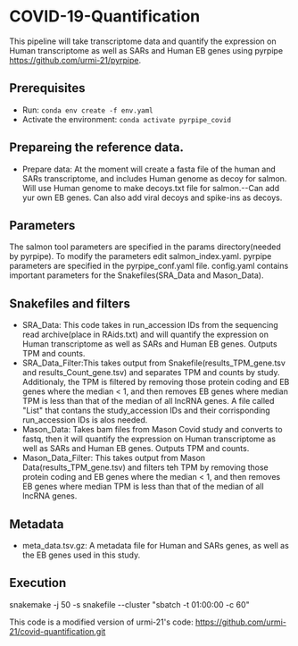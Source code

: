 # COVID-19-Quantification
This pipeline will take transcriptome data and quantify the expression on Human transcriptome as well as SARs and Human EB genes using pyrpipe https://github.com/urmi-21/pyrpipe.

## Prerequisites
* Run: `conda env create -f env.yaml`
* Activate the environment: `conda activate pyrpipe_covid`


## Prepareing the reference data. 
* Prepare data: At the moment will create a fasta file of the human and SARs transcriptome, and includes Human genome as decoy for salmon. Will use Human genome to make decoys.txt file for salmon.--Can add yur own EB genes. Can also add viral decoys and spike-ins as decoys. 


## Parameters
The salmon tool parameters are specified in the params directory(needed by pyrpipe). To modify the parameters edit salmon_index.yaml. pyrpipe parameters are specified in the pyrpipe_conf.yaml file. config.yaml contains important parameters for the Snakefiles(SRA_Data and Mason_Data). 

## Snakefiles and filters
* SRA_Data: This code takes in run_accession IDs from the sequencing read archive(place in RAids.txt) and will quantify the expression on Human transcriptome as well as SARs and Human EB genes. Outputs TPM and counts. 
* SRA_Data_Filter:This takes output from Snakefile(results_TPM_gene.tsv and results_Count_gene.tsv) and separates TPM and counts by study. Additionaly, the TPM is filtered by removing those protein coding and EB genes where the median < 1, and then removes EB genes where median TPM is less than that of the median of all lncRNA genes. A file called "List" that contans the study_accession IDs and their corrisponding run_accession IDs is alos needed. 
* Mason_Data: Takes bam files from Mason Covid study and converts to fastq, then it will quantify the expression on Human transcriptome as well as SARs and Human EB genes. Outputs TPM and counts.
* Mason_Data_Filter: This takes output from Mason Data(results_TPM_gene.tsv) and filters teh TPM by removing those protein coding and EB genes where the median < 1, and then removes EB genes where median TPM is less than that of the median of all lncRNA genes. 

## Metadata
* meta_data.tsv.gz: A metadata file for Human and SARs genes, as well as the EB genes used in this study. 



## Execution 
snakemake -j 50 -s snakefile --cluster "sbatch -t 01:00:00 -c 60"

This code is a modified version of urmi-21's code: https://github.com/urmi-21/covid-quantification.git





